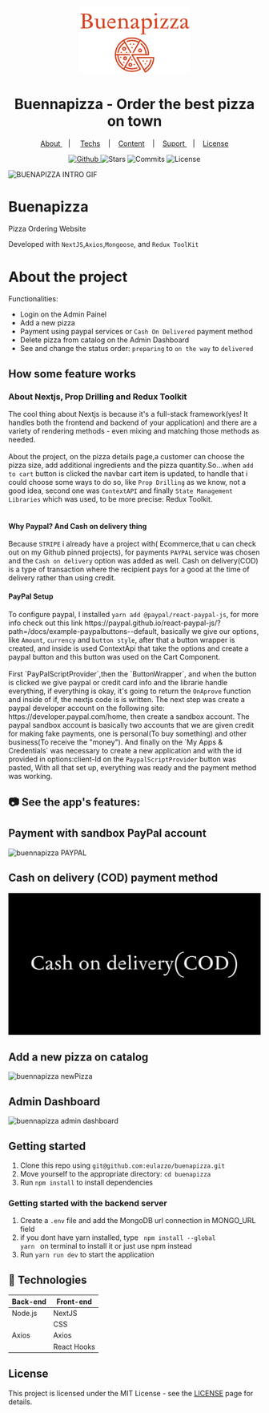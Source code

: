 
<h1 align="center">
   <img alt="sigma" src="github/logo_2.svg" width="220px" />
</h1>

<div align="center">
  <h1>Buennapizza - Order the best pizza on town </h1>
</div>

<p align="center" >
  <a href="#-about-the-project"> About </a> &nbsp;&nbsp;&nbsp;| &nbsp;&nbsp;&nbsp;
  <a href="#-paypal">Techs</a> &nbsp;&nbsp;&nbsp;|&nbsp;&nbsp;&nbsp;
  <a href="#-conteúdos-aplicados"> Content</a> &nbsp;&nbsp;&nbsp;|&nbsp;&nbsp;&nbsp;
  <a href="#-suporte"> Suport </a> &nbsp;&nbsp;&nbsp;|&nbsp;&nbsp;&nbsp;
  <a href="#-licen%C3%A7a">License</a>
</p>

<p align="center">
  <a href="https://github.com/eulazzo" target="_blank">
    <img src="https://img.shields.io/static/v1?label=author&message=eulazzo&color=222&labelColor=d1411e" alt="Github"> 
  </a>
    <img src="https://img.shields.io/github/stars/eulazzo/buenapizza?color=222&labelColor=d1411e" alt="Stars">
  <img src="https://img.shields.io/github/last-commit/eulazzo/buenapizza?color=222&labelColor=d1411e" alt="Commits">
  <img src="https://img.shields.io/static/v1?label=license&message=MIT&color=222&labelColor=d1411e" alt="License">
</p>

![BUENAPIZZA INTRO GIF](github/introGIF.gif)

# Buenapizza

<p>Pizza Ordering Website<br>
<p>Developed with <code>NextJS</code>,<code>Axios</code>,<code>Mongoose</code>, and <code>Redux ToolKit</code></p> 

# About the project

Functionalities:
- Login on the Admin Painel
- Add a new pizza
- Payment using paypal services or `Cash On Delivered` payment method
- Delete pizza from catalog on the Admin Dashboard
- See and change the status order: `preparing` to `on the way` to `delivered`

## How some feature works

### About Nextjs, Prop Drilling and Redux Toolkit
<p>
   The cool thing about Nextjs is because it's a  full-stack framework(yes! It handles both the frontend and backend of your application) and there are a variety of rendering methods - even mixing and matching those methods as needed.</br></br>
   About the project, on the pizza details page,a customer can choose the pizza size, add additional ingredients and the pizza quantity.So...when <code>add to cart</code> button is clicked the navbar cart item is updated, to handle that i could choose some ways to do so, like <code>Prop Drilling</code> as we know, not a good idea, second one was <code>ContextAPI</code> and finally <code>State Management Libraries</code> which was used, to be more precise: Redux Toolkit.</br></br>
</p>

#### Why Paypal? And Cash on delivery thing
<p>
   Because <code>STRIPE</code> i already have a project with( Ecommerce,that u can check out on my Github pinned projects), for payments <code>PAYPAL</code> service was chosen and  the <code>Cash on delivery</code> option was added as well. Cash on delivery(COD) is a type of transaction where the recipient pays for a good at the time of delivery rather than using credit.
</p>
   
#### PayPal Setup
<p>
  To configure paypal, I installed <code>yarn add @paypal/react-paypal-js</code>, for more info check out this link https://paypal.github.io/react-paypal-js/?path=/docs/example-paypalbuttons--default, basically we give our options, like <code>Amount</code>, <code>currency</code> and <code>button style</code>, after that a button wrapper is created, and inside  is used ContextApi that take the options and create a paypal button and this button was used on the  Cart Component.
  </br></br>
  First `PayPalScriptProvider`,then the `ButtonWrapper`, and when the button is clicked we give paypal or credit card info and the librarie handle everything, if everything is okay, it's going to return the <code>OnAprove</code> function and inside of if, the nextjs code is is written. 
  The next step was create a paypal developer account on the following site: https://developer.paypal.com/home, then create a sandbox account. The paypal sandbox account is basically two accounts that we are given credit for making fake payments, one is personal(To buy something) and other business(To receive the "money"). And finally on the `My Apps & Credentials` was necessary to create a new application and with the id provided in options:client-Id on the  <code>PaypalScriptProvider</code> button was pasted, With all that set up, everything was ready and the payment method was working.
 </p>


## :camera: See the app's features:

<h2>Payment with sandbox PayPal account</h2>

![buennapizza PAYPAL](github/paypalGIF.gif)

<h2>Cash on delivery (COD) payment method</h2>

![buennapizza COD](github/cashOnDeliveredGIF.gif)

<h2>Add a new pizza on catalog</h2>

![buennapizza newPizza](github/addProductGIF.gif)

<h2>Admin Dashboard</h2>

![buennapizza admin dashboard](github/adminGIF.gif)

 ## Getting started

1. Clone this repo using `git@github.com:eulazzo/buenapizza.git`
2. Move yourself to the appropriate directory: `cd buenapizza`<br />
3. Run `npm install` to install dependencies<br />

### Getting started with the backend server

1. Create a `.env` file and add the MongoDB url connection in MONGO_URL field
3. if you dont have yarn installed, type <code> npm install --global yarn </code> on terminal to install it or just use npm instead <br>
4. Run `yarn run dev` to start the application </br>

## :rocket: Technologies

<table>
   
  <thead>
    <th>Back-end</th>
    <th>Front-end</th>
  </thead>
   
  <tbody>
    <tr>
      <td>Node.js</td>
      <td>NextJS</td>
    </tr>
    <tr>
      <td></td>
      <td>CSS</td>
    </tr>
    <tr>
      <td>Axios</td>
      <td>Axios</td>
    </tr>
    <tr>
      <td></td>
      <td>React Hooks</td>
    </tr>
  </tbody>
  
</table>

## License

This project is licensed under the MIT License - see the [LICENSE](https://opensource.org/licenses/MIT) page for details.


 

 
 
